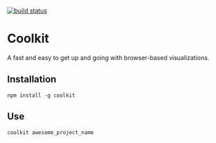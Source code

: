 [![build status](https://secure.travis-ci.org/davidguttman/coolkit.png)](http://travis-ci.org/davidguttman/coolkit)
# Coolkit #

A fast and easy to get up and going with browser-based visualizations.

## Installation ##

    npm install -g coolkit

## Use ##

    coolkit awesome_project_name
    
    